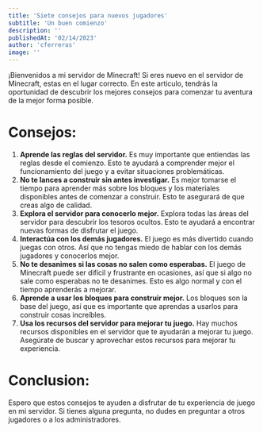 ```yaml
---
title: 'Siete consejos para nuevos jugadores'
subtitle: 'Un buen comienzo'
description: ''
publishedAt: '02/14/2023'
author: 'cferreras'
image: ''
---
```


¡Bienvenidos a mi servidor de Minecraft! Si eres nuevo en el servidor de Minecraft, estas en el lugar correcto. En este articulo, tendrás la oportunidad de descubrir los mejores consejos para comenzar tu aventura de la mejor forma posible.

# Consejos: 
1. **Aprende las reglas del servidor.** Es muy importante que entiendas las reglas desde el comienzo. Esto te ayudará a comprender mejor el funcionamiento del juego y a evitar situaciones problemáticas.
2. **No te lances a construir sin antes investigar.** Es mejor tomarse el tiempo para aprender más sobre los bloques y los materiales disponibles antes de comenzar a construir. Esto te asegurará de que creas algo de calidad.  
3. **Explora el servidor para conocerlo mejor.** Explora todas las áreas del servidor para descubrir los tesoros ocultos. Esto te ayudará a encontrar nuevas formas de disfrutar el juego. 
4. **Interactúa con los demás jugadores.** El juego es más divertido cuando juegas con otros. Así que no tengas miedo de hablar con los demás jugadores y conocerlos mejor. 
5. **No te desanimes si las cosas no salen como esperabas.** El juego de Minecraft puede ser difícil y frustrante en ocasiones, así que si algo no sale como esperabas no te desanimes. Esto es algo normal y con el tiempo aprenderás a mejorar. 
6. **Aprende a usar los bloques para construir mejor.** Los bloques son la base del juego, así que es importante que aprendas a usarlos para construir cosas increíbles. 
7. **Usa los recursos del servidor para mejorar tu juego.** Hay muchos recursos disponibles en el servidor que te ayudarán a mejorar tu juego. Asegúrate de buscar y aprovechar estos recursos para mejorar tu experiencia. 

# Conclusion: 
Espero que estos consejos te ayuden a disfrutar de tu experiencia de juego en mi servidor. Si tienes alguna pregunta, no dudes en preguntar a otros jugadores o a los administradores.

